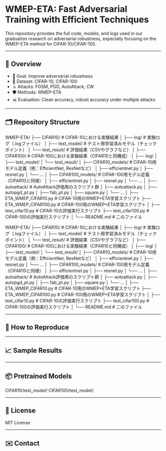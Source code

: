# WMEP-ETA: Fast Adversarial Training with Efficient Techniques

This repository provides the full code, models, and logs used in our graduation research on adversarial robustness, especially focusing on the WMEP-ETA method for CIFAR-10/CIFAR-100.

---

## 🧠 Overview

- 🎯 Goal: Improve adversarial robustness
- 🧪 Dataset: CIFAR-10, CIFAR-100
- ⚔️ Attacks: FGSM, PGD, AutoAttack, CW
- 🛡 Methods: WMEP-ETA
- 📊 Evaluation: Clean accuracy, robust accuracy under multiple attacks

---

## 🗂 Repository Structure

WMEP-ETA/
├── CIFAR10/ # CIFAR-10における実験結果
│ ├── log/ # 実験ログ（.logファイル）
│ ├── test_model/ # テスト用学習済みモデル（チェックポイント）
│ └── test_result/ # 評価結果（CSVやグラフなど）
│
├── CIFAR100/ # CIFAR-100における実験結果（CIFAR10と同構成）
│ ├── log/
│ ├── test_model/
│ └── test_result/
│
├── CIFAR10_models/ # CIFAR-10用モデル定義（例：EfficientNet, ResNetなど）
│ ├── efficientnet.py
│ ├── resnet.py
│ └── ...
│
├── CIFAR100_models/ # CIFAR-100用モデル定義（CIFAR10と同様）
│ ├── efficientnet.py
│ ├── resnet.py
│ └── ...
│
├── autoattack/ # AutoAttack評価用のスクリプト群
│ ├── autoattack.py
│ ├── autopgd_pt.py
│ ├── fab_pt.py
│ ├── square.py
│ └── ...
│
├── ETA_WMEP_CIFAR10.py # CIFAR-10用のWMEP+ETA学習スクリプト
├── ETA_WMEP_CIFAR100.py # CIFAR-100用のWMEP+ETA学習スクリプト
│
├── test_cifar10.py # CIFAR-10の評価実行スクリプト
├── test_cifar100.py # CIFAR-100の評価実行スクリプト
│
└── README.md # このファイル


WMEP-ETA/
├── CIFAR10/                     # CIFAR-10における実験結果
│   ├── log/                     # 実験ログ（.logファイル）
│   ├── test_model/              # テスト用学習済みモデル（チェックポイント）
│   └── test_result/             # 評価結果（CSVやグラフなど）
│
├── CIFAR100/                    # CIFAR-100における実験結果（CIFAR10と同構成）
│   ├── log/
│   ├── test_model/
│   └── test_result/
│
├── CIFAR10_models/              # CIFAR-10用モデル定義（例：EfficientNet, ResNetなど）
│   ├── efficientnet.py
│   ├── resnet.py
│   └── ...
│
├── CIFAR100_models/             # CIFAR-100用モデル定義（CIFAR10と同様）
│   ├── efficientnet.py
│   ├── resnet.py
│   └── ...
│
├── autoattack/                  # AutoAttack評価用のスクリプト群
│   ├── autoattack.py
│   ├── autopgd_pt.py
│   ├── fab_pt.py
│   ├── square.py
│   └── ...
│
├── ETA_WMEP_CIFAR10.py          # CIFAR-10用のWMEP+ETA学習スクリプト
├── ETA_WMEP_CIFAR100.py         # CIFAR-100用のWMEP+ETA学習スクリプト
│
├── test_cifar10.py              # CIFAR-10の評価実行スクリプト
├── test_cifar100.py             # CIFAR-100の評価実行スクリプト
│
└── README.md                    # このファイル

---

## 🚀 How to Reproduce

---

## 📈 Sample Results

---

## 📦 Pretrained Models
CIFAR10/test_model/
CIFAR100/test_model/

---

## 📃 License
MIT License

---

## ✉️ Contact
